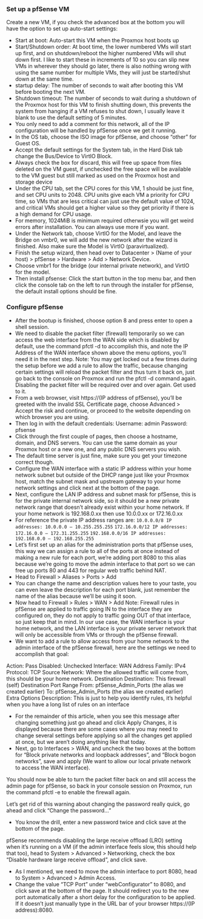 ### Set up a pfSense VM
Create a new VM, if you check the advanced box at the bottom you will have the option to set up auto-start settings:

- Start at boot: Auto-start this VM when the Proxmox host boots up
- Start/Shutdown order: At boot time, the lower numbered VMs will start up first, and on shutdown/reboot the higher numbered VMs will shut down first. I like to start these in increments of 10 so you can slip new VMs in wherever they should go later, there is also nothing wrong with using the same number for multiple VMs, they will just be started/shut down at the same time.
- startup delay: The number of seconds to wait after booting this VM before booting the next VM.
- Shutdown timeout: The number of seconds to wait during a shutdown of the Proxmox host for this VM to finish shutting down, this prevents the system from hanging if a VM refuses to shut down, I usually leave it blank to use the default setting of 5 minutes.
- You only need to add a comment for this network, all of the IP configuration will be handled by pfSense once we get it running.
- In the OS tab, choose the ISO image for pfSense, and choose “other” for Guest OS.
- Accept the default settings for the System tab, in the Hard Disk tab change the Bus/Device to VirtIO Block.
- Always check the box for discard, this will free up space from files deleted on the VM guest, if unchecked the free space will be available to the VM guest but still marked as used on the Proxmox host and storage device
- Under the CPU tab, set the CPU cores for this VM, 1 should be just fine, and set CPU units to 2048. CPU units give each VM a priority for CPU time, so VMs that are less critical can just use the default value of 1024, and critical VMs should get a higher value so they get priority if there is a high demand for CPU usage.
- For memory, 1024MiB is minimum required otherwsie you will get weird errors after installation. You can always use more if you want. 
- Under the Network tab, choose VirtIO for the Model, and leave the Bridge on vmbr0, we will add the new network after the wizard is finished. Also make sure the Model is VirtIO (paravirtualized).
- Finish the setup wizard, then head over to Datacenter > (Name of your host) > pfSense > Hardware > Add > Network Device.
- Choose vmbr1 for the bridge (our internal private network), and VirtIO for the model.
- Then install pfsense: Click the start button in the top menu bar, and then click the console tab on the left to run through the installer for pfSense, the default install options should be fine.

### Configure pfSense
- After the bootup is finished, choose option 8 and press enter to open a shell session.
- We need to disable the packet filter (firewall) temporarily so we can access the web interface from the WAN side which is disabled by default, use the command pfctl -d to accomplish this, and note the IP Address of the WAN interface shown above the menu options, you’ll need it in the next step.
Note: You may get locked out a few times during the setup before we add a rule to allow the traffic, because changing certain settings will reload the packet filter and thus turn it back on, just go back to the console on Proxmox and run the pfctl -d command again. Disabling the packet filter will be required over and over again. Get used to it.
- From a web browser, visit https://(IP address of pfSense), you’ll be greeted with the invalid SSL Certificate page, choose Advanced > Accept the risk and continue, or proceed to the website depending on which browser you are using. 
- Then log in with the default credentials: Username: admin Password: pfsense
- Click through the first couple of pages, then choose a hostname, domain, and DNS servers. You can use the same domain as your Proxmox host or a new one, and any public DNS servers you wish.
- The default time server is just fine, make sure you get your timezone correct though.
- Configure the WAN interface with a static IP address within your home network subnet but outside of the DHCP range just like your Proxmox host, match the subnet mask and upstream gateway to your home network settings and click next at the bottom of the page.
- Next, configure the LAN IP address and subnet mask for pfSense, this is for the private internal network side, so it should be a new private network range that doesn’t already exist within your home network. If your home network is 192.168.0.xx then use 10.0.0.xx or 172.16.0.xx 
- For reference the private IP address ranges are: 
`10.0.0.0/8 IP addresses: 10.0.0.0 – 10.255.255.255`
`172.16.0.0/12 IP addresses: 172.16.0.0 – 172.31.255.255`
`192.168.0.0/16 IP addresses: 192.168.0.0 – 192.168.255.255`
- Let’s first set up an alias for the administration ports that pfSense uses, this way we can assign a rule to all of the ports at once instead of making a new rule for each port, we’re adding port 8080 to this alias because we’re going to move the admin interface to that port so we can free up ports 80 and 443 for regular web traffic behind NAT.
- Head to Firewall > Aliases > Ports > Add
- You can change the name and description values here to your taste, you can even leave the description for each port blank, just remember the name of the alias because we’ll be using it soon.
- Now head to Firewall > Rules > WAN > Add
Note: Firewall rules in pfSense are applied to traffic going IN to the interface they are configured on, they do not apply to traffic going OUT of that interface, so just keep that in mind. In our use case, the WAN interface is your home network, and the LAN interface is your private server network that will only be accessible from VMs or through the pfSense firewall.
- We want to add a rule to allow access from your home network to the admin interface of the pfSense firewall, here are the settings we need to accomplish that goal:

Action: Pass
Disabled: Unchecked
Interface: WAN
Address Family: IPv4
Protocol: TCP
Source
Network: Where the allowed traffic will come from, this should be your home network.
Destination
Destination: This firewall (self)
Destination Port Range
From: pfSense_Admin_Ports (the alias we created earlier)
To: pfSense_Admin_Ports (the alias we created earlier)
Extra Options
Description: This is just to help you identify rules, it’s helpful when you have a long list of rules on an interface
- For the remainder of this article, when you see this message after changing something just go ahead and click Apply Changes, it is displayed because there are some cases where you may need to change several settings before applying so all the changes get applied at once, but we aren’t doing anything like that today.
- Next, go to Interfaces > WAN, and uncheck the two boxes at the bottom for “Block private networks and loopback addresses”, and “Block bogon networks”, save and apply (We want to allow our local private network to access the WAN interface).

You should now be able to turn the packet filter back on and still access the admin page for pfSense, so back in your console session on Proxmox, run the command pfctl -e to enable the firewall again.

Let’s get rid of this warning about changing the password really quick, go ahead and click “Change the password…”
- You know the drill, enter a new password twice and click save at the bottom of the page.

pfSense recommends disabling the large receive offload (LRO) setting when it’s running on a VM (if the admin interface feels slow, this should help that too), head to System > Advanced > Networking, check the box “Disable hardware large receive offload”, and click save.
- As I mentioned, we need to move the admin interface to port 8080, head to System > Advanced > Admin Access.
- Change the value “TCP Port” under “webConfigurator” to 8080, and click save at the bottom of the page. It should redirect you to the new port automatically after a short delay for the configuration to be applied. If it doesn’t just manually type in the URL bar of your browser https://(IP address):8080.



